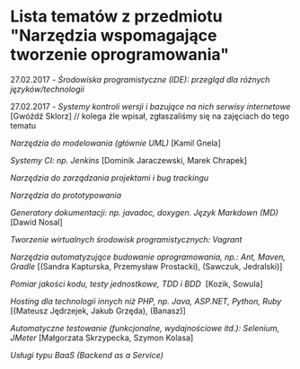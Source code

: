# Lista tematów z przedmiotu "Narzędzia wspomagające tworzenie oprogramowania"

27.02.2017 - *Środowiska programistyczne (IDE): przegląd dla różnych języków/technologii* 

27.02.2017 - *Systemy kontroli wersji i bazujące na nich serwisy internetowe* [Gwóźdź Sklorz] // kolega źle wpisał, zgłaszaliśmy się na zajęciach do tego tematu

*Narzędzia do modelowania (głównie UML)* [Kamil Gnela]

*Systemy CI: np. Jenkins* [Dominik Jaraczewski, Marek Chrapek]

*Narzędzia do zarządzania projektami i bug trackingu*

*Narzędzia do prototypowania*

*Generatory dokumentacji: np. javadoc, doxygen. Język Markdown (MD)*  [Dawid Nosal]

*Tworzenie wirtualnych środowisk programistycznych: Vagrant*

*Narzędzia automatyzujące budowanie oprogramowania, np.: Ant, Maven, Gradle* [(Sandra Kapturska, Przemysław Prostacki), (Sawczuk, Jedralski)]

*Pomiar jakości kodu, testy jednostkowe, TDD i BDD*  [Kozik, Sowula]

*Hosting dla technologii innych niż PHP, np. Java, ASP.NET, Python, Ruby* [(Mateusz Jędrzejek, Jakub Grzęda), (Banasz)]

*Automatyczne testowanie (funkcjonalne, wydajnościowe itd.): Selenium, JMeter* [Małgorzata Skrzypecka, Szymon Kolasa]

*Usługi typu BaaS (Backend as a Service)*
